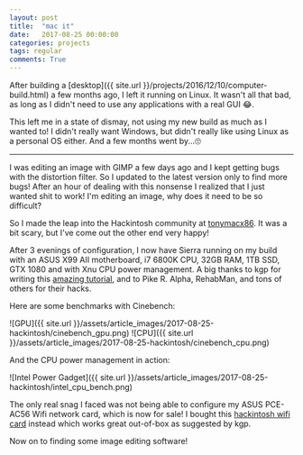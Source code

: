 ```yaml
---
layout: post
title:  "mac it"
date:   2017-08-25 00:00:00
categories: projects
tags: regular
comments: True
---
```


After building a [desktop]({{ site.url }}/projects/2016/12/10/computer-build.html) a few months ago, I left it running on Linux. It wasn't all that bad, as long as I didn't need to use any applications with a real GUI 😂.

This left me in a state of dismay, not using my new build as much as I wanted to! I didn't really want Windows, but didn't really like using Linux as a personal OS either. And a few months went by...🙄

---

I was editing an image with GIMP a few days ago and I kept getting bugs with the distortion filter. So I updated to the latest version only to find more bugs! After an hour of dealing with this nonsense I realized that I just wanted shit to work! I'm editing an image, why does it need to be so difficult?

So I made the leap into the Hackintosh community at [tonymacx86](https://www.tonymacx86.com). It was a bit scary, but I've come out the other end very happy!

After 3 evenings of configuration, I now have Sierra running on my build with an ASUS X99 AII motherboard, i7 6800K CPU, 32GB RAM, 1TB SSD, GTX 1080 and with Xnu CPU power management. A big thanks to kgp for writing this [amazing tutorial](https://www.tonymacx86.com/threads/the-perfect-customac-pro-x99-a-ii-i7-6950x-128gb-g-skill-tridentz-aorus-gtx-1080-ti-xtreme.211621/), and to Pike R. Alpha, RehabMan, and tons of others for their hacks.

Here are some benchmarks with Cinebench:

![GPU]({{ site.url }}/assets/article_images/2017-08-25-hackintosh/cinebench_gpu.png)
![CPU]({{ site.url }}/assets/article_images/2017-08-25-hackintosh/cinebench_cpu.png)

And the CPU power management in action:

![Intel Power Gadget]({{ site.url }}/assets/article_images/2017-08-25-hackintosh/intel_cpu_bench.png)

The only real snag I faced was not being able to configure my ASUS PCE-AC56 Wifi network card, which is now for sale! I bought this [hackintosh wifi card](http://www.osxwifi.com/apple-broadcom-bcm94360cd-802-11-a-b-g-n-ac-bluetooth-4-0-with-adapter-for-pc-hackintosh) instead which works great out-of-box as suggested by kgp.

Now on to finding some image editing software!
